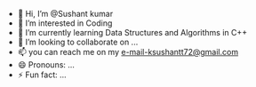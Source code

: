 - 👋 Hi, I’m @Sushant kumar 
- 👀 I’m interested in Coding
- 🌱 I’m currently learning Data Structures and Algorithms in C++
- 💞️ I’m looking to collaborate on ...
- 📫 you can reach me on my e-mail-ksushantt72@gmail.com
- 😄 Pronouns: ...
- ⚡ Fun fact: ...

<!---
ksushantt72/ksushantt72 is a ✨ special ✨ repository because its `README.md` (this file) appears on your GitHub profile.
You can click the Preview link to take a look at your changes.
--->
